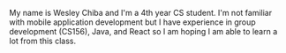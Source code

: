 My name is Wesley Chiba and I'm a 4th year CS student. I'm not familiar with mobile application development but I have experience in group development (CS156), Java, and React so I am hoping I am able to learn a lot from this class.